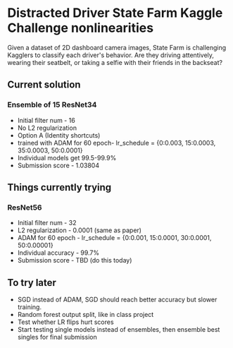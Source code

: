 # Distracted Driver State Farm Kaggle Challenge nonlinearities

Given a dataset of 2D dashboard camera images, State Farm is challenging Kagglers to classify each driver's behavior. Are they driving attentively, wearing their seatbelt, or taking a selfie with their friends in the backseat?

## Current solution

### Ensemble of 15 ResNet34
* Initial filter num - 16
* No L2 regularization
* Option A (Identity shortcuts)
* trained with ADAM for 60 epoch- lr_schedule = {0:0.003, 15:0.0003, 35:0.0003, 50:0.0001}
* Individual models get 99.5-99.9%
* Submission score - 1.03804

## Things currently trying

### ResNet56
* Initial filter num - 32
* L2 regularization - 0.0001 (same as paper)
* ADAM for 60 epoch - lr_schedule = {0:0.001, 15:0.0001, 30:0.0001, 50:0.00001}
* Individual accuracy - 99.7%
* Submission score - TBD (do this today)

## To try later

* SGD instead of ADAM, SGD should reach better accuracy but slower training.
* Random forest output split, like in class project
* Test whether LR flips hurt scores
* Start testing single models instead of ensembles, then ensemble best singles for final submission
